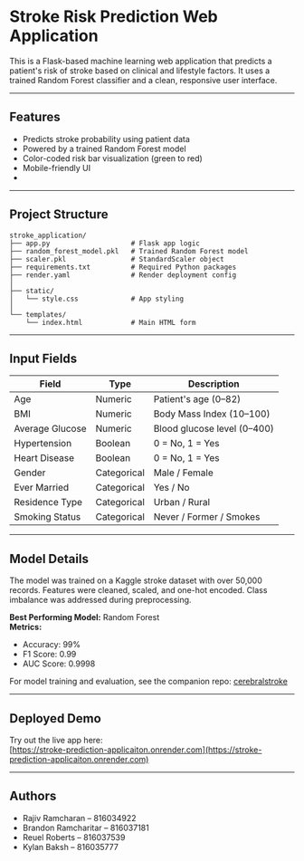 # Stroke Risk Prediction Web Application

This is a Flask-based machine learning web application that predicts a patient's risk of stroke based on clinical and lifestyle factors. It uses a trained Random Forest classifier and a clean, responsive user interface.

---

## Features

- Predicts stroke probability using patient data  
- Powered by a trained Random Forest model  
- Color-coded risk bar visualization (green to red)   
- Mobile-friendly UI
- 
---

##  Project Structure

```
stroke_application/
├── app.py                    # Flask app logic
├── random_forest_model.pkl   # Trained Random Forest model
├── scaler.pkl                # StandardScaler object
├── requirements.txt          # Required Python packages
├── render.yaml               # Render deployment config
│
├── static/
│   └── style.css             # App styling
│
└── templates/
    └── index.html            # Main HTML form
```

---

## Input Fields

| Field              | Type        | Description                          |
|-------------------|-------------|--------------------------------------|
| Age               | Numeric     | Patient's age (0–82)                 |
| BMI               | Numeric     | Body Mass Index (10–100)            |
| Average Glucose   | Numeric     | Blood glucose level (0–400)         |
| Hypertension      | Boolean     | 0 = No, 1 = Yes                      |
| Heart Disease     | Boolean     | 0 = No, 1 = Yes                      |
| Gender            | Categorical | Male / Female                        |
| Ever Married      | Categorical | Yes / No                             |
| Residence Type    | Categorical | Urban / Rural                        |
| Smoking Status    | Categorical | Never / Former / Smokes             |

---

## Model Details

The model was trained on a Kaggle stroke dataset with over 50,000 records. Features were cleaned, scaled, and one-hot encoded. Class imbalance was addressed during preprocessing.

**Best Performing Model:** Random Forest  
**Metrics:**

- Accuracy: 99%  
- F1 Score: 0.99  
- AUC Score: 0.9998  

For model training and evaluation, see the companion repo: [cerebralstroke](https://github.com/BrandyRumRum/Stroke-Prediction-Model)

---

## Deployed Demo

Try out the live app here:  
[https://stroke-prediction-applicaiton.onrender.com](https://stroke-prediction-applicaiton.onrender.com)

---


## Authors

- Rajiv Ramcharan – 816034922  
- Brandon Ramcharitar – 816037181  
- Reuel Roberts – 816037539  
- Kylan Baksh – 816035777
